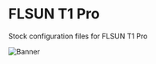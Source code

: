# FLSUN T1 Pro
Stock configuration files for FLSUN T1 Pro

![Banner](https://github.com/user-attachments/assets/a2ebd6cd-e430-4d7b-a240-a8cac461b0c7)
